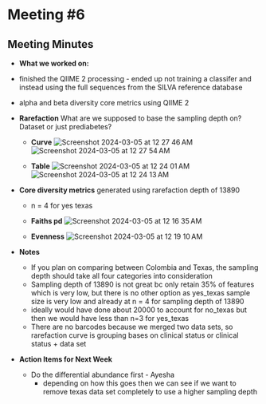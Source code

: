 # **Meeting #6**

## **Meeting Minutes** 

- **What we worked on:**
-   finished the QIIME 2 processing - ended up not training a classifer and instead using the full sequences from the SILVA reference database
-   alpha and beta diversity core metrics using QIIME 2

- **Rarefaction** What are we supposed to base the sampling depth on? Dataset or just prediabetes? 
  - **Curve** 
  ![Screenshot 2024-03-05 at 12 27 46 AM](https://github.com/loujainbilal/MICB475_Team4/assets/159094203/680c9709-4f2c-4f0c-ae0c-0b333425dbe1)
![Screenshot 2024-03-05 at 12 27 54 AM](https://github.com/loujainbilal/MICB475_Team4/assets/159094203/605a0830-3d34-4253-a786-f7dbbf2e9c3b)
  
  - **Table**
![Screenshot 2024-03-05 at 12 24 01 AM](https://github.com/loujainbilal/MICB475_Team4/assets/159094203/778d44ed-cd29-4eb2-9270-a5ac0bae15cf)
![Screenshot 2024-03-05 at 12 24 13 AM](https://github.com/loujainbilal/MICB475_Team4/assets/159094203/0b0c3b1b-d76d-4ddd-b3f6-ab3635a11306)

- **Core diversity metrics** generated using rarefaction depth of 13890
  - n = 4 for yes texas
  - **Faiths pd**
    ![Screenshot 2024-03-05 at 12 16 35 AM](https://github.com/loujainbilal/MICB475_Team4/assets/159094203/216419c8-ec50-4f54-98ab-ce6a90de019c)

  - **Evenness**
    ![Screenshot 2024-03-05 at 12 19 10 AM](https://github.com/loujainbilal/MICB475_Team4/assets/159094203/388562fc-db7a-4ae8-b236-28f10f9688c5)


- **Notes**
  - If you plan on comparing between Colombia and Texas, the sampling depth should take all four categories into consideration
  - Sampling depth of 13890 is not great bc only retain 35% of features which is very low, but there is no other option as yes_texas sample size is very low and already at n = 4 for sampling depth of 13890
  - ideally would have done about 20000 to account for no_texas but then we would have less than n=3 for yes_texas
  - There are no barcodes because we merged two data sets, so rarefaction curve is grouping bases on clinical status or clinical status + data set

- **Action Items for Next Week**
  - Do the differential abundance first - Ayesha
      - depending on how this goes then we can see if we want to remove texas data set completely to use a higher sampling depth 
